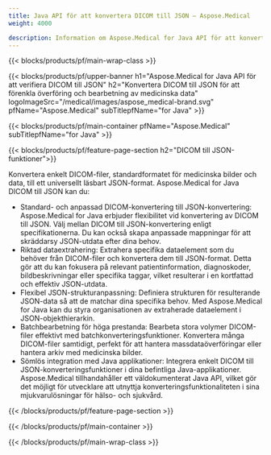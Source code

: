 ```yaml
---
title: Java API för att konvertera DICOM till JSON – Aspose.Medical
weight: 4000

description: Information om Aspose.Medical for Java API för att konvertera DICOM till JSON
---
```


{{< blocks/products/pf/main-wrap-class >}}

{{< blocks/products/pf/upper-banner h1="Aspose.Medical for Java API för att verifiera DICOM till JSON" h2="Konvertera DICOM till JSON för att förenkla överföring och bearbetning av medicinska data" logoImageSrc="/medical/images/aspose_medical-brand.svg" pfName="Aspose.Medical" subTitlepfName="for Java" >}}

{{< blocks/products/pf/main-container pfName="Aspose.Medical" subTitlepfName="for Java" >}}

{{< blocks/products/pf/feature-page-section h2="DICOM till JSON-funktioner">}}

<p>Konvertera enkelt DICOM-filer, standardformatet för medicinska bilder och data, till ett universellt läsbart JSON-format. Aspose.Medical for Java DICOM till JSON kan du:</p>

<ul>
<li>Standard- och anpassad DICOM-konvertering till JSON-konvertering: Aspose.Medical for Java erbjuder flexibilitet vid konvertering av DICOM till JSON. Välj mellan DICOM till JSON-konvertering enligt specifikationerna. Du kan också skapa anpassade mappningar för att skräddarsy JSON-utdata efter dina behov.</li>
<li>Riktad dataextrahering: Extrahera specifika dataelement som du behöver från DICOM-filer och konvertera dem till JSON-format. Detta gör att du kan fokusera på relevant patientinformation, diagnoskoder, bildbeskrivningar eller specifika taggar, vilket resulterar i en kortfattad och effektiv JSON-utdata.</li>
<li>Flexibel JSON-strukturanpassning: Definiera strukturen för resulterande JSON-data så att de matchar dina specifika behov. Med Aspose.Medical for Java kan du styra organisationen av extraherade dataelement i JSON-objekthierarkin.</li>
<li>Batchbearbetning för höga prestanda: Bearbeta stora volymer DICOM-filer effektivt med batchkonverteringsfunktioner. Konvertera många DICOM-filer samtidigt, perfekt för att hantera massdataöverföringar eller hantera arkiv med medicinska bilder.</li>
<li>Sömlös integration med Java applikationer: Integrera enkelt DICOM till JSON-konverteringsfunktioner i dina befintliga Java-applikationer.  Aspose.Medical tillhandahåller ett väldokumenterat Java API, vilket gör det möjligt för utvecklare att utnyttja konverteringsfunktionaliteten i sina mjukvarulösningar för hälso- och sjukvård.</li>
</ul>

{{< /blocks/products/pf/feature-page-section >}}

{{< /blocks/products/pf/main-container >}}

{{< /blocks/products/pf/main-wrap-class >}}